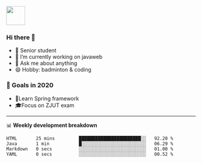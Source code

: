 <img src="https://github.com/egoist/egoist/raw/master/balloon.gif" width="50">

### Hi there 🐏

- 🌱 Senior student
- 🔭 I’m currently working on javaweb
- 💬 Ask me about anything
- 😄 Hobby: badminton & coding

### 🚀 Goals in 2020
+ 🍃Learn Spring framework
+ 🎓Focus on ZJUT exam
-------

📊 **Weekly development breakdown**
<!--START_SECTION:waka-->
```text
HTML       25 mins         ███████████████████████░░   92.20 % 
Java       1 min           █░░░░░░░░░░░░░░░░░░░░░░░░   06.29 % 
Markdown   0 secs          ░░░░░░░░░░░░░░░░░░░░░░░░░   01.00 % 
YAML       0 secs          ░░░░░░░░░░░░░░░░░░░░░░░░░   00.52 %
```
<!--END_SECTION:waka-->
